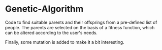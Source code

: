 # Genetic-Algorithm

Code to find suitable parents and their offsprings from a pre-defined list of people. 
The parents are selected on the basis of a fitness function, which can be altered according to the user's needs. 

Finally, some mutation is added to make it a bit interesting. 
